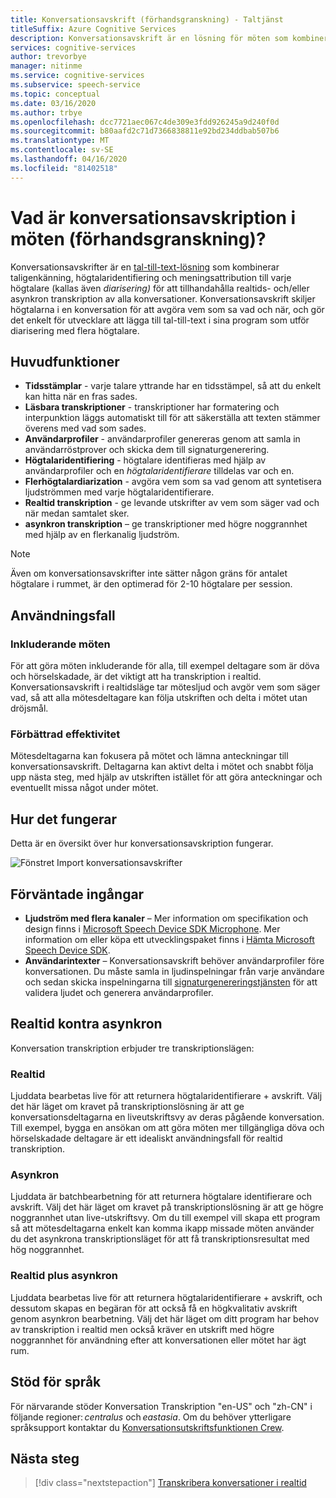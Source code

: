 ```yaml
---
title: Konversationsavskrift (förhandsgranskning) - Taltjänst
titleSuffix: Azure Cognitive Services
description: Konversationsavskrift är en lösning för möten som kombinerar igenkänning, högtalar-ID och diarisering för att ge transkription av alla konversationer.
services: cognitive-services
author: trevorbye
manager: nitinme
ms.service: cognitive-services
ms.subservice: speech-service
ms.topic: conceptual
ms.date: 03/16/2020
ms.author: trbye
ms.openlocfilehash: dcc7721aec067c4de309e3fdd926245a9d240f0d
ms.sourcegitcommit: b80aafd2c71d7366838811e92bd234ddbab507b6
ms.translationtype: MT
ms.contentlocale: sv-SE
ms.lasthandoff: 04/16/2020
ms.locfileid: "81402518"
---
```

# <a name="what-is-conversation-transcription-in-meetings-preview"></a>Vad är konversationsavskription i möten (förhandsgranskning)?

Konversationsavskrifter är en [tal-till-text-lösning](speech-to-text.md) som kombinerar taligenkänning, högtalaridentifiering och meningsattribution till varje högtalare (kallas även _diarisering)_ för att tillhandahålla realtids- och/eller asynkron transkription av alla konversationer. Konversationsavskrift skiljer högtalarna i en konversation för att avgöra vem som sa vad och när, och gör det enkelt för utvecklare att lägga till tal-till-text i sina program som utför diarisering med flera högtalare.

## <a name="key-features"></a>Huvudfunktioner

- **Tidsstämplar** - varje talare yttrande har en tidsstämpel, så att du enkelt kan hitta när en fras sades.
- **Läsbara transkriptioner** - transkriptioner har formatering och interpunktion läggs automatiskt till för att säkerställa att texten stämmer överens med vad som sades.
- **Användarprofiler** - användarprofiler genereras genom att samla in användarröstprover och skicka dem till signaturgenerering.
- **Högtalaridentifiering** - högtalare identifieras med hjälp av användarprofiler och en _högtalaridentifierare_ tilldelas var och en.
- **Flerhögtalardiarization** - avgöra vem som sa vad genom att syntetisera ljudströmmen med varje högtalaridentifierare.
- **Realtid transkription** - ge levande utskrifter av vem som säger vad och när medan samtalet sker.
- **asynkron transkription** – ge transkriptioner med högre noggrannhet med hjälp av en flerkanalig ljudström.

> [!NOTE]
> Även om konversationsavskrifter inte sätter någon gräns för antalet högtalare i rummet, är den optimerad för 2-10 högtalare per session.

## <a name="use-cases"></a>Användningsfall

### <a name="inclusive-meetings"></a>Inkluderande möten

För att göra möten inkluderande för alla, till exempel deltagare som är döva och hörselskadade, är det viktigt att ha transkription i realtid. Konversationsavskrift i realtidsläge tar mötesljud och avgör vem som säger vad, så att alla mötesdeltagare kan följa utskriften och delta i mötet utan dröjsmål.

### <a name="improved-efficiency"></a>Förbättrad effektivitet

Mötesdeltagarna kan fokusera på mötet och lämna anteckningar till konversationsavskrift. Deltagarna kan aktivt delta i mötet och snabbt följa upp nästa steg, med hjälp av utskriften istället för att göra anteckningar och eventuellt missa något under mötet.

## <a name="how-it-works"></a>Hur det fungerar

Detta är en översikt över hur konversationsavskription fungerar.

![Fönstret Import konversationsavskrifter](media/scenarios/conversation-transcription-service.png)

## <a name="expected-inputs"></a>Förväntade ingångar

- **Ljudström med flera kanaler** – Mer information om specifikation och design finns i [Microsoft Speech Device SDK Microphone](https://aka.ms/cts/microphone). Mer information om eller köpa ett utvecklingspaket finns i [Hämta Microsoft Speech Device SDK](https://aka.ms/cts/getsdk).
- **Användarintexter** – Konversationsavskrift behöver användarprofiler före konversationen. Du måste samla in ljudinspelningar från varje användare och sedan skicka inspelningarna till [signaturgenereringstjänsten](https://aka.ms/cts/signaturegenservice) för att validera ljudet och generera användarprofiler.

## <a name="real-time-vs-asynchronous"></a>Realtid kontra asynkron

Konversation transkription erbjuder tre transkriptionslägen:

### <a name="real-time"></a>Realtid

Ljuddata bearbetas live för att returnera högtalaridentifierare + avskrift. Välj det här läget om kravet på transkriptionslösning är att ge konversationsdeltagarna en liveutskriftsvy av deras pågående konversation. Till exempel, bygga en ansökan om att göra möten mer tillgängliga döva och hörselskadade deltagare är ett idealiskt användningsfall för realtid transkription.

### <a name="asynchronous"></a>Asynkron

Ljuddata är batchbearbetning för att returnera högtalare identifierare och avskrift. Välj det här läget om kravet på transkriptionslösning är att ge högre noggrannhet utan live-utskriftsvy. Om du till exempel vill skapa ett program så att mötesdeltagarna enkelt kan komma ikapp missade möten använder du det asynkrona transkriptionsläget för att få transkriptionsresultat med hög noggrannhet.

### <a name="real-time-plus-asynchronous"></a>Realtid plus asynkron

Ljuddata bearbetas live för att returnera högtalaridentifierare + avskrift, och dessutom skapas en begäran för att också få en högkvalitativ avskrift genom asynkron bearbetning. Välj det här läget om ditt program har behov av transkription i realtid men också kräver en utskrift med högre noggrannhet för användning efter att konversationen eller mötet har ägt rum.

## <a name="language-support"></a>Stöd för språk

För närvarande stöder Konversation Transkription "en-US" och "zh-CN" i följande regioner: *centralus* och *eastasia*. Om du behöver ytterligare språksupport kontaktar du [Konversationsutskriftsfunktionen Crew](mailto:CTSFeatureCrew@microsoft.com).

## <a name="next-steps"></a>Nästa steg

> [!div class="nextstepaction"]
> [Transkribera konversationer i realtid](how-to-use-conversation-transcription-service.md)
